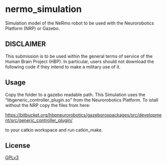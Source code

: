 # nermo_simulation

 Simulation model of the NeRmo robot to be used with the Neurorobotics Platform (NRP) or Gazebo.

## DISCLAIMER

 This submission is to be used within the general terms of service of the Human Brain Project (HBP). In particular, users should not download the following code if they intend to make a military use of it.

## Usage

 Copy the folder to a gazebo readable path.
 This Simulation uses the “libgeneric_controller_plugin.so” from the Neurorobotics Platform. To istall without the NRP copy the files from here:
 
 https://bitbucket.org/hbpneurorobotics/gazeborospackages/src/development/src/generic_controller_plugin/
 
 to your catkin workspace and run catkin_make.

## License
[GPLv3](https://fsf.org/)

